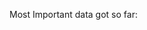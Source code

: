 Most Important data got so far: 

<img srctoolbox_b_in_text.png="https://github.com/edgeslab/cs418-project-slamming-squad-1/blob/master/coin360/Top10_Cryptocurrency_Price_History.png" width="60">

<img srctoolbox_b_in_text.png="https://github.com/edgeslab/cs418-project-slamming-squad-1/blob/master/coin360/Top10_Cryptocurrency_Price_History_Normalized.png" width="60">
